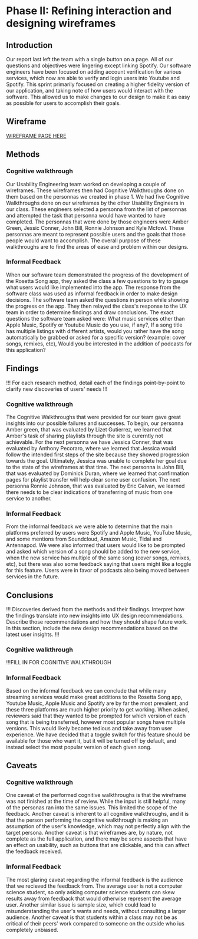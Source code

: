# Phase II: Refining interaction and designing wireframes

## Introduction

Our report last left the team with a single button on a page. All of our questions and objectives were lingering except linking Spotify. Our software engineers have been focused on adding account verification for various services, which now are able to verify and login users into Youtube and Spotify. This sprint primarily focused on creating a higher fidelity version of our application, and taking note of how users would interact with the software. This allowed us to make changes to our design to make it as easy as possible for users to accomplish their goals.

## Wireframe
[WIREFRAME PAGE HERE](../wireframes/README.md)

## Methods

### Cognitive walkthrough
Our Usability Engineering team worked on developing a couple of wireframes. These wireframes then had Cognitive Walkthroughs done on them based on the personnas we created in phase 1. We had five Cognitive Walkthroughs done on our wireframes by the other Usability Engineers in our class. These engineers selected a personna from the list of personnas and attempted the task that personna would have wanted to have completed. The personnas that were done by those engineers were Amber Green, Jessic Conner, John Bill, Ronnie Johnson and Kyle Mcfowl. These personnas are meant to represent possible users and the goals that those people would want to accomplish. The overall purpose of these walkthroughs are to find the areas of ease and problem within our designs. 

### Informal Feedback
When our software team demonstrated the progress of the development of the Rosetta Song app, they asked the class a few questions to try to gauge what users would like implemented into the app. The response from the software class was used as informal feedback in order to make design decisions. The software team asked the questions in person while showing the progress on the app. They then relayed the class's response to the UX team in order to determine findings and draw conclusions. The exact questions the software team asked were: What music services other than Apple Music, Spotify or Youtube Music do you use, if any?, If a song title has multiple listings with different artists, would you rather have the song automatically be grabbed or asked for a specific version? (example: cover songs, remixes, etc), Would you be interested in the addition of podcasts for this application?


## Findings

!!! For each research method, detail each of the findings point-by-point to clarify new discoveries of users' needs !!!
### Cognitive walkthrough
The Cognitive Walkthroughs that were provided for our team gave great insights into our possible failures and successes. To begin, our personna Amber green, that was evaluated by Lizet Gutierrez, we learned that Amber's task of sharing playlists through the site is curerntly not achievable. For the next personna we have Jessica Conner, that was evaluated by Anthony Pecoraro, where we learned that Jessica would follow the intended first steps of the site because they showed progression towards the goal. Ultimately, Jessica was unable to complete her goal due to the state of the wireframes at that time. The next personna is John Bill, that was evaluated by Dominick Duran, where we learned that confirmation pages for playlist transfer will help clear some user confusion. The next personna Ronnie Johnson, that was evaluated by Eric Galvan, we learned there needs to be clear indications of transferring of music from one service to another.

### Informal Feedback
From the informal feedback we were able to determine that the main platforms preferred by users were Spotify and Apple Music, YouTube Music, and some mentions from Soundcloud, Amazon Music, Tidal and Antennapod. We were also informed that users would like to be prompted and asked which version of a song should be added to the new service, when the new service has multiple of the same song (cover songs, remixes, etc), but there was also some feedback saying that users might like a toggle for this feature. Users were in favor of podcasts also being moved between services in the future.

## Conclusions
!!! Discoveries derived from the methods and their findings. Interpret how the findings translate into new insights into UX design recommendations. Describe those recommendations and how they should shape future work. In this section, include the new design recommendations based on the latest user insights. !!!
### Cognitive walkthrough
!!!FILL IN FOR COGNITIVE WALKTHROUGH

### Informal Feedback
Based on the informal feedback we can conclude that while many streaming services would make great additions to the Rosetta Song app, Youtube Music, Apple Music and Spotify are by far the most prevalent, and these three platforms are much higher priority to get working. When asked, reviewers said that they wanted to be prompted for which version of each song that is being transferred, however most popular songs have multiple versions. This would likely become tedious and take away from user experience. We have decided that a toggle switch for this feature should be available for those who want it, but it will be turned off by default, and instead select the most popular version of each given song.


## Caveats
### Cognitive walkthrough
One caveat of the performed cognitive walkthroughs is that the wireframe was not finished at the time of review. While the input is still helpful, many of the personas ran into the same issues. This limited the scope of the feedback. Another caveat is inherent to all cognitive walkthroughs, and it is that the person performing the cognitive walkthrough is making an assumption of the user's knowledge, which may not perfectly align with the target persona. Another caveat is that wireframes are, by nature, not complete as the full application, and there may be some aspects that have an effect on usability, such as buttons that are clickable, and this can affect the feedback received.

### Informal Feedback
The most glaring caveat regarding the informal feedback is the audience that we recieved the feedback from.  The average user is not a computer science student, so only asking computer science students can skew results away from feedback that would otherwise represent the average user.  Another similar issue is sample size, which could lead to misunderstanding the user's wants and needs, without consulting a larger audience.  Another caveat is that students within a class may not be as critical of their peers' work compared to someone on the outside who ius completely unbiased. 
